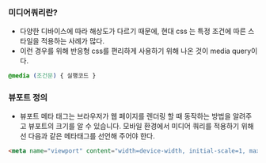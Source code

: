 ### 미디어쿼리란?
- 다양한 디바이스에 따라 해상도가 다르기 때문에, 현대 css 는 특정 조건에 따른 스타일을 적용하는 사례가 많다.
- 이런 경우를 위해 반응형 css를 편리하게 사용하기 위해 나온 것이 media query이다.

```css
@media (조건문) { 실행코드 }
```


### 뷰포트 정의
- 뷰포트 메타 태그는 브라우저가 웹 페이지를 렌더링 할 때 동작하는 방법을 알려주고 뷰포트의 크기를 알 수 있습니다. 모바일 환경에서 미디어 쿼리를 적용하기 위해선 다음과 같은 메타태그를 선언해 주어야 한다.

```html
<meta name="viewport" content="width=device-width, initial-scale=1, maximum-scale=1">
```